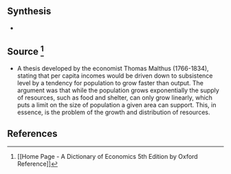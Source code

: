 ## Synthesis
- 
## Source [^1]
- A thesis developed by the economist Thomas Malthus (1766-1834), stating that per capita incomes would be driven down to subsistence level by a tendency for population to grow faster than output. The argument was that while the population grows exponentially the supply of resources, such as food and shelter, can only grow linearly, which puts a limit on the size of population a given area can support. This, in essence, is the problem of the growth and distribution of resources.
## References

[^1]: [[Home Page - A Dictionary of Economics 5th Edition by Oxford Reference]]